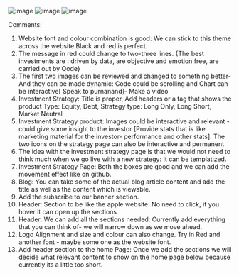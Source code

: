 ![image](https://github.com/qodeinvestments/qodeAdvisorsWebsite/assets/67407393/31bfbf6f-a8eb-40cc-8203-e6e35ff661e5)
![image](https://github.com/qodeinvestments/qodeAdvisorsWebsite/assets/67407393/916f2765-4682-4d8c-ab05-75d6de4feaa4)
![image](https://github.com/qodeinvestments/qodeAdvisorsWebsite/assets/67407393/29548ca6-f320-4664-b637-acce200501d8)

Comments:
1. Website font and colour combination is good: We can stick to this theme across the website.Black and red is perfect.
2. The message in red could change to two-three lines. {The best investments are : driven by data, are objective and emotion free, are carried out by Qode}
3. The first two images can be reviewed and changed to something better- And they can be made dynamic: Code could be scrolling and Chart can be interactive[ Speak to purnanand]- Make a video 
4. Investment Strategy: Title is proper, Add headers or a tag that shows the
   product Type:  Equity, Debt,
   Strategy type:  Long Only, Long Short, Market Neutral
5. Investment Strategy product: Images could be interactive and relevant - could give some insight to the investor [Provide stats that is like marketing material for the investor- performance and other stats]. The two icons on the strategy page can also be interactive and permanent
6. The idea with the investment strategy page is that we would not need to think much when we go live with a new strategy: It can be templatized.
7. Investment Strategy Page: Both the boxes are good and we can add the movement effect like on github. 
8. Blog: You can take some of the actual blog article content and add the title as well as the content which is viewable.
9. Add the subscribe to our banner section.
10. Header: Section to be like the apple website: No need to click, if you hover it can open up the sections
11. Header: We can add all the sections needed: Currently add everything that you can think of- we will narrow down as we move ahead.
12. Logo Alignment and size and colour can also change. Try in Red and another font - maybe some one as the website font.
13. Add header section to the home Page: Once we add the sections we will decide what relevant content to show on the home page below because currently its a little too short. 

